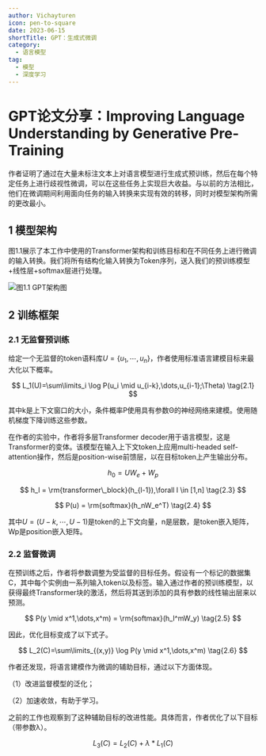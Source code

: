 ```yaml
---
author: Vichayturen
icon: pen-to-square
date: 2023-06-15
shortTitle: GPT：生成式微调
category:
  - 语言模型
tag:
  - 模型
  - 深度学习
---
```


# GPT论文分享：Improving Language Understanding by Generative Pre-Training

作者证明了通过在大量未标注文本上对语言模型进行生成式预训练，然后在每个特定任务上进行歧视性微调，可以在这些任务上实现巨大收益。与以前的方法相比，他们在微调期间利用面向任务的输入转换来实现有效的转移，同时对模型架构所需的更改最小。

<!-- more -->

## 1 模型架构

图1.1展示了本工作中使用的Transformer架构和训练目标和在不同任务上进行微调的输入转换。我们将所有结构化输入转换为Token序列，送入我们的预训练模型+线性层+softmax层进行处理。

![图1.1 GPT架构图](/assets/images/llm/gpt_1.png)

## 2 训练框架
### 2.1 无监督预训练
给定一个无监督的token语料库$U=\{u_1, \cdots, u_n\}$，作者使用标准语言建模目标来最大化以下概率。

$$
L_1(U)=\sum\limits_i \log P(u_i \mid u_{i-k},\dots,u_{i-1};\Theta)
\tag{2.1}
$$


其中k是上下文窗口的大小，条件概率P使用具有参数Θ的神经网络来建模。使用随机梯度下降训练这些参数。

在作者的实验中，作者将多层Transformer decoder用于语言模型，这是Transformer的变体。该模型在输入上下文token上应用multi-headed self-attention操作，然后是position-wise前馈层，以在目标token上产生输出分布。

$$
h_0 = UW_e + W_p
\tag{2.2}
$$

$$
h_l = \rm{transformer\_block}(h_{l-1}),\forall l \in [1,n]
\tag{2.3}
$$

$$
P(u) = \rm{softmax}(h_nW_e^T)
\tag{2.4}
$$

其中$U=(U−k, \cdots, U−1)$是token的上下文向量，n是层数，是token嵌入矩阵，Wp是position嵌入矩阵。

### 2.2 监督微调
在预训练之后，作者将参数调整为受监督的目标任务。假设有一个标记的数据集C，其中每个实例由一系列输入token以及标签。输入通过作者的预训练模型，以获得最终Transformer块的激活，然后将其送到添加的具有参数的线性输出层来以预测。

$$
P(y \mid x^1,\dots,x^m) = \rm{softmax}(h_l^mW_y)
\tag{2.5}
$$

因此，优化目标变成了以下式子。

$$
L_2(C)=\sum\limits_{(x,y)} \log P(y \mid x^1,\dots,x^m)
\tag{2.6}
$$

作者还发现，将语言建模作为微调的辅助目标，通过以下方面体现。

（1）改进监督模型的泛化；

（2）加速收敛，有助于学习。

之前的工作也观察到了这种辅助目标的改进性能。具体而言，作者优化了以下目标（带参数λ）。

$$
L_3(C) = L_2(C) + \lambda * L_1(C)
\tag{2.7}
$$
